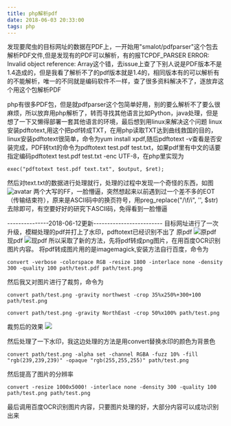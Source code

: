 ```yaml
---
title: php解析pdf
date: 2018-06-03 20:33:00
tags: php
---
```

发现要爬虫的目标网址的数据在PDF上，一开始用"smalot/pdfparser"这个包去解析PDF文件,但是发现有的PDF可以解析，有的报TCPDF_PARSER ERROR: Invalid object reference: Array这个错，去issue上查了下别人说是PDF版本不是1.4造成的，但是我看了解析不了的pdf版本就是1.4的，相同版本有的可以解析有的不能解析，唯一的不同就是编码软件不一样，查了很多资料解决不了，逐放弃这个用这个包解析PDF
<!--more-->
php有很多PDF包，但是就pdfparser这个包简单好用，别的要么解析不了要么很麻烦，所以放弃用php解析了，转而寻找其他语言比如Python，java处理，但是想了一下又懒得部署一套其他语言的环境，最后想到用linux来解决这个问题
linux安装pdftotext,用这个把pdf转成TXT，在用php读取TXT达到曲线救国的目的，linux安装pdftotext很简单，命令为yum install xpdf,随后pdftotext -v查看是否安装完成，PDF转txt的命令为pdftotext test.pdf test.txt，如果pdf里有中文的话要指定编码pdftotext test.pdf test.txt -enc UTF-8，在php里实现为

```
exec("pdftotext test.pdf text.txt", $output, $ret);

```
然后对text.txt的数据进行处理就行，处理的过程中发现一个奇怪的东西，如图
![avatar](https://ws2.sinaimg.cn/large/006tKfTcgy1fryaa8093pj31c20b0ag4.jpg)
两个大写的FF，一脸懵逼，突然想起来以前遇到过一个差不多的EOT（传输结束符），原来是ASCII码中的换页符号，用preg_replace("/\f/i", '', $str)去除即可，有空要好好的研究下ASCII码，免得看到一脸懵逼


---------------2018-06-12更新-------------------------
目标网址进行了一次升级，模糊处理的pdf并打上了水印，pdftotext已经识别不出了
原pdf
![原pdf](https://ws3.sinaimg.cn/large/006tKfTcgy1fs8mx0dherj30ny0uc0vt.jpg)
现pdf
![现pdf](https://ws1.sinaimg.cn/large/006tKfTcgy1fs8myrxexxj30hu0qudhb.jpg)
所以采取了新的方法，先将pdf转成png图片，在用百度OCR识别图片内容。
将pdf转成图片用的是imagemagick,安装方法自行百度，命令为

```
convert -verbose -colorspace RGB -resize 1800 -interlace none -density 300 -quality 100 path/test.pdf path/test.png
```

然后我又对图片进行了裁剪，命令为

```
convert path/test.png -gravity northwest -crop 35%x250%+300+100 path/test.png

convert path/test.png -gravity NorthEast -crop 50%x100% path/test.png
```

裁剪后的效果
![](https://ws3.sinaimg.cn/large/006tKfTcgy1fs8n1cs3fhj30b80qit9u.jpg)

然后处理了一下水印，我这边处理的方法是用convert替换水印的颜色为背景色

```
convert path/test.png -alpha set -channel RGBA -fuzz 10% -fill "rgb(239,239,239)" -opaque "rgb(255,255,255)" path/test.png
```

然后提高了图片的分辨率

```
convert -resize 1000x5000! -interlace none -density 300 -quality 100 path/test.png path/test.png
```

最后调用百度OCR识别图片内容，只要图片处理的好，大部分内容可以成功识别出来


